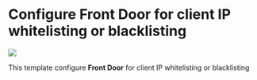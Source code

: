 # Configure Front Door for client IP whitelisting or blacklisting

<a href="https://portal.azure.com/#create/Microsoft.Template/uri/https%3A%2F%2Fraw.githubusercontent.com%2FAzure%2Fazure-quickstart-templates%2Fmaster%2F201-front-door-waf-clientip%2Fazuredeploy.json" target="_blank">
    <img src="http://azuredeploy.net/deploybutton.png"/>
</a>

This template configure **Front Door** for client IP whitelisting or blacklisting